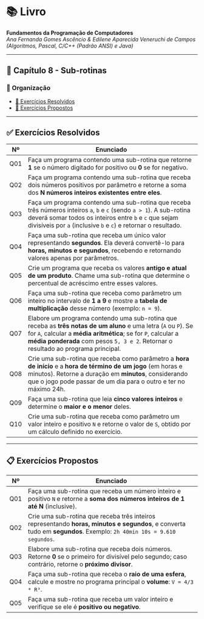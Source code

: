 # 📚 Livro  
**Fundamentos da Programação de Computadores**  
*Ana Fernanda Gomes Ascêncio & Edilene Aparecida Veneruchi de Campos*  
*(Algoritmos, Pascal, C/C++ (Padrão ANSI) e Java)*  

---

## 📘 Capítulo 8 - Sub-rotinas  

### 📂 Organização  
- [📝 Exercícios Resolvidos](./Exercicios-Resolvidos/)  
- [📗 Exercícios Propostos](./Exercicios-Propostos/)  

---

## ✅ Exercícios Resolvidos  

| Nº   | Enunciado                                                                                     |
|------|-----------------------------------------------------------------------------------------------|
| Q01  | Faça um programa contendo uma sub-rotina que retorne **1** se o número digitado for positivo ou **0** se for negativo. |
| Q02  | Faça um programa contendo uma sub-rotina que receba dois números positivos por parâmetro e retorne a soma dos **N números inteiros existentes entre eles**. |
| Q03  | Faça um programa contendo uma sub-rotina que receba três números inteiros `a`, `b` e `c` (sendo `a > 1`). A sub-rotina deverá somar todos os inteiros entre `b` e `c` que sejam divisíveis por `a` (inclusive `b` e `c`) e retornar o resultado. |
| Q04  | Faça uma sub-rotina que receba um único valor representando **segundos**. Ela deverá convertê-lo para **horas, minutos e segundos**, recebendo e retornando valores apenas por parâmetros. |
| Q05  | Crie um programa que receba os valores **antigo e atual de um produto**. Chame uma sub-rotina que determine o percentual de acréscimo entre esses valores. |
| Q06  | Faça uma sub-rotina que receba como parâmetro um inteiro no intervalo de **1 a 9** e mostre a **tabela de multiplicação** desse número (exemplo: `n = 9`). |
| Q07  | Elabore um programa contendo uma sub-rotina que receba as **três notas de um aluno** e uma letra (`A` ou `P`). Se for `A`, calcular a **média aritmética**; se for `P`, calcular a **média ponderada** com pesos `5, 3 e 2`. Retornar o resultado ao programa principal. |
| Q08  | Crie uma sub-rotina que receba como parâmetro a **hora de início** e a **hora de término de um jogo** (em horas e minutos). Retorne a duração em **minutos**, considerando que o jogo pode passar de um dia para o outro e ter no máximo 24h. |
| Q09  | Faça uma sub-rotina que leia **cinco valores inteiros** e determine o **maior e o menor** deles. |
| Q10  | Crie uma sub-rotina que receba como parâmetro um valor inteiro e positivo `N` e retorne o valor de `S`, obtido por um cálculo definido no exercício. |

---

## 📋 Exercícios Propostos  

| Nº   | Enunciado                                                                                     |
|------|-----------------------------------------------------------------------------------------------|
| Q01  | Faça uma sub-rotina que receba um número inteiro e positivo `N` e retorne a **soma dos números inteiros de 1 até N** (inclusive). |
| Q02  | Crie uma sub-rotina que receba três inteiros representando **horas, minutos e segundos**, e converta tudo em **segundos**. Exemplo: `2h 40min 10s = 9.610 segundos`. |
| Q03  | Elabore uma sub-rotina que receba dois números. Retorne **0** se o primeiro for divisível pelo segundo; caso contrário, retorne o **próximo divisor**. |
| Q04  | Faça uma sub-rotina que receba o **raio de uma esfera**, calcule e mostre no programa principal o **volume**: `V = 4/3 * R³`. |
| Q05  | Faça uma sub-rotina que receba um valor inteiro e verifique se ele é **positivo ou negativo**. |


